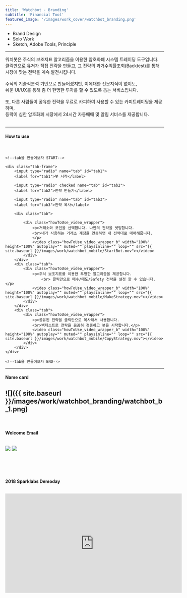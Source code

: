 ```yaml
---
title: 'Watchbot - Branding'
subtitle: 'Financial Tool'
featured_image: '/images/work_cover/watchbot_branding.png'
---
```




* Brand Design
* Solo Work
* Sketch, Adobe Tools, Principle  

<hr>
<div class="project_p">
  워치봇은 주식의 보조지표 알고리즘을 이용한 암호화폐 시스템 트레이딩 도구입니다.<br>
  클릭만으로 유저가 직접 전략을 만들고, 그 전략의 과거수익률조회(Backtest)를 통해 시장에 맞는 전략을 계속 발전시킵니다.  

  <br>
  <br>
  주식의 기술적분석 기반으로 만들어졌지만, 이에대한 전문지식이 없이도,  <br>
  쉬운 UI/UX를 통해 좀 더 현명한 투자를 할 수 있도록 돕는 서비스입니다.<br><br>
  또, 다른 사람들이 공유한 전략을 무료로 카피하여 사용할 수 있는 카피트레이딩을 제공하며,<br>
  등락이 심한 암호화폐 시장에서 24시간 자동매매 및 알림 서비스를 제공합니다.
</div>


<br>

<hr>


<!-- <video class="howToUse_video_wrapper_b" width="100%" height="100%" autoplay="" muted="" playsinline="" loop="" src="{{ site.baseurl }}/images/work/watchbot_mobile/StartBot.mov"></video> -->

<!--여기서부터 How to use-->
<h4>How to use</h4>
<br>

<div class="howToUse_wrapper">

    <!--tab을 만들어보자 START-->

    <div class="tab-frame">
        <input type="radio" name="tab" id="tab1">
        <label for="tab1">봇 시작</label>

        <input type="radio" checked name="tab" id="tab2">
        <label for="tab2">전략 만들기</label>

        <input type="radio" name="tab" id="tab3">
        <label for="tab3">전략 복사</label>

        <div class="tab">

            <div class="howToUse_video_wrapper">
                <p>거래소와 코인을 선택합니다. 나만의 전략을 셋팅합니다.
                <br>내가 사용하는 거래소 계정을 연동하면 내 전략대로 매매해줍니다.
                </p>
                <video class="howToUse_video_wrapper_b" width="100%" height="100%" autoplay="" muted="" playsinline="" loop="" src="{{ site.baseurl }}/images/work/watchbot_mobile/StartBot.mov"></video>
            </div>
        </div>
        <div class="tab">
            <div class="howToUse_video_wrapper">
                <p>주식 보조지표를 이용한 투명한 알고리즘을 제공합니다.
                    <br> 클릭만으로 매수/매도/Safety 전략을 설정 할 수 있습니다.</p>
                <video class="howToUse_video_wrapper_b" width="100%" height="100%" autoplay="" muted="" playsinline="" loop="" src="{{ site.baseurl }}/images/work/watchbot_mobile/MakeStrategy.mov"></video>
            </div>
        </div>
        <div class="tab">
            <div class="howToUse_video_wrapper">
                <p>공유된 전략을 클릭만으로 복사해서 사용합니다.
                <br>백테스트로 전략을 꼼꼼히 검증하고 봇을 시작합니다.</p>
                <video class="howToUse_video_wrapper_b" width="100%" height="100%" autoplay="" muted="" playsinline="" loop="" src="{{ site.baseurl }}/images/work/watchbot_mobile/CopyStrategy.mov"></video>
            </div>
        </div>
    </div>

    <!--tab을 만들어보자 END-->


</div>

---
<h4>Name card</h4>


![]({{ site.baseurl }}/images/work/watchbot_branding/watchbot_b_1.png)
---

<br>
<h4>Welcome Email</h4>

<h2>
  <div class="gallery" data-columns="2">
      <img src="{{ site.baseurl }}/images/work/watchbot_branding/watchbot_b_2.png">
      <img src="{{ site.baseurl }}/images/work/watchbot_branding/watchbot_b_5.png">
  </div>
</h2>
<h2>
  <img src="{{ site.baseurl }}/images/work/watchbot_branding/watchbot_b_0.png" alt="">
</h2>

<br>

<h4>2018 Sparklabs Demoday</h4>
<h2>
  <iframe width="560" height="315" src="https://www.youtube-nocookie.com/embed/OCedARFnl2Y?start=87" frameborder="0" allow="autoplay; encrypted-media" allowfullscreen></iframe>
</h2>
